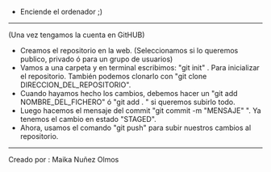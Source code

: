 - Enciende el ordenador ;)

---------------------------
(Una vez tengamos la cuenta en GitHUB)
- Creamos el repositorio en la web. (Seleccionamos si lo queremos publico, privado ó para un grupo de usuarios)
- Vamos a una carpeta y en terminal escribimos: "git init" . 
  Para inicializar el repositorio. También podemos clonarlo con "git clone DIRECCION_DEL_REPOSITORIO".
- Cuando hayamos hecho los cambios, debemos hacer un "git add NOMBRE_DEL_FICHERO" ó "git add . " si queremos subirlo todo.
- Luego hacemos el mensaje del commit "git commit -m "MENSAJE" ". Ya tenemos el cambio en estado "STAGED".
- Ahora, usamos el comando "git push" para subir nuestros cambios al repositorio.
------------------------------
Creado por : Maika Nuñez Olmos 